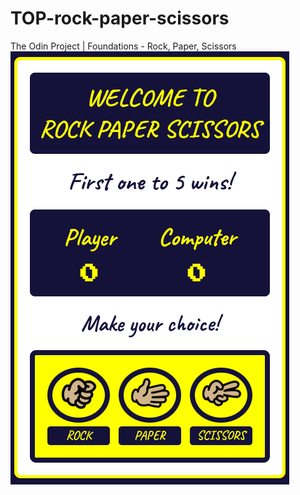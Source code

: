 # TOP-rock-paper-scissors

The Odin Project | Foundations - Rock, Paper, Scissors
![Alt text](/images/top-rps.png)
